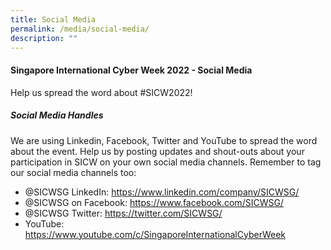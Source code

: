 ```yaml
---
title: Social Media
permalink: /media/social-media/
description: ""
---
```

#### **Singapore International Cyber Week 2022 - Social Media**

Help us spread the word about #SICW2022!

##### **Social Media Handles**

We are using Linkedin, Facebook, Twitter and YouTube to spread the word about the event. Help us by posting updates and shout-outs about your participation in SICW on your own social media channels. Remember to tag our social media channels too:
+ @SICWSG LinkedIn: <a href="https://www.linkedin.com/company/SICWSG/" target="_blank">https://www.linkedin.com/company/SICWSG/</a>
+ @SICWSG on Facebook: <a href="https://www.facebook.com/SICWSG/" target="_blank">https://www.facebook.com/SICWSG/</a>
+ @SICWSG Twitter: <a href="https://twitter.com/SICWSG/" target="_blank">https://twitter.com/SICWSG/</a>
+ YouTube: <a href="https://www.youtube.com/c/SingaporeInternationalCyberWeek" target="_blank">https://www.youtube.com/c/SingaporeInternationalCyberWeek</a>